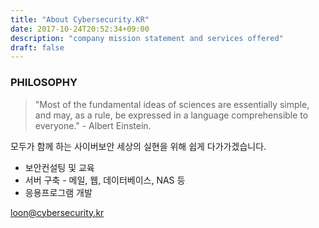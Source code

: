 ```yaml
---
title: "About Cybersecurity.KR"
date: 2017-10-24T20:52:34+09:00
description: "company mission statement and services offered"
draft: false
---
```

### PHILOSOPHY
> "Most of the fundamental ideas of sciences are essentially simple,</br>
> and may, as a rule, be expressed in a language comprehensible to everyone."
> \- Albert Einstein.

모두가 함께 하는 사이버보안 세상의 실현을 위해 쉽게 다가가겠습니다.

* 보안컨설팅 및 교육
* 서버 구축 - 메일, 웹, 데이터베이스, NAS 등
* 응용프로그램 개발

loon@cybersecurity.kr
